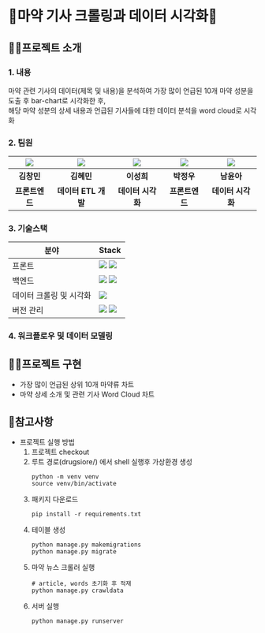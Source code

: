 # 💉마약 기사 크롤링과 데이터 시각화📰

## :technologist:프로젝트 소개 
### 1. 내용
마약 관련 기사의 데이터(제목 및 내용)을 분석하여 가장 많이 언급된 10개 마약 성분을 도출 후 bar-chart로 시각화한 후, \
해당 마약 성분의 상세 내용과 언급된 기사들에 대한 데이터 분석을 word cloud로 시각화
### 2. 팀원
|                                                                  ![](https://ca.slack-edge.com/T04T8V1DKG9-U05209406F7-4c684b0ccd91-512)                                                                   |                                                                    ![](https://ca.slack-edge.com/T04T8V1DKG9-U0522MUCQ58-fb5e28d1fdb8-512)                                                                    |                                                                       ![](https://ca.slack-edge.com/T04T8V1DKG9-U052H9VPSUR-ef4dd2a09f8d-512)                                                                        |                                                                   ![](https://ca.slack-edge.com/T04T8V1DKG9-U0522J1CSUS-38dee3162b48-512)                                                                    |                                                                       ![](https://ca.slack-edge.com/T04T8V1DKG9-U05227DJ2CB-967cd36757ce-512)
| :---------------------------------------------------------------------------------------------------------------------------------------------------------------------------: | :---------------------------------------------------------------------------------------------------------------------------------------------------------------------------------: | :-----------------------------------------------------------------------------------------------------------------------------------------------------------------------------: | :-----------------------------------------------------------------------------------------------------------------------------------------------------------------------: | :-------------------------------------------------------------------------------------------------------------------------------------------------------------------------------:
|                                                            **김창민**                                                                                  |                                                                                   **김혜민**                                                                                    |                                                                                  **이성희**                                                                                  |                                                                               **박정우**                                                                                |                                                                                 **남윤아**
|                                                                            **프론트엔드**                                                                            |                                                                            **데이터 ETL 개발**                                                                            |                                                                          **데이터 시각화**                                                                          |                                                                          **프론트엔드**                                                                          |                                                                         **데이터 시각화**                                                                          |
### 3. 기술스택

| 분야        | Stack  |
| --------------- | ------------------------------------------------------------------------------------------------------------------------------------------------------------------------------------------------------------------------------------------------------------------------------------------------------------------------------------------------------------------------------------------------------------------------------------------------ |
| 프론트 | <img src="https://img.shields.io/badge/html-F05132?style=flat&logo=html5&logoColor=black">  <img src="https://img.shields.io/badge/css-61DAFB?style=flat&logo=css3&logoColor=black"> |
| 백엔드 |<img src="https://img.shields.io/badge/django-092E20?style=flat&logo=django&logoColor=white"/>  <img src="https://img.shields.io/badge/sqlite-003B57?style=flat&logo=sqlite&logoColor=white"/> |
| 데이터 크롤링 및 시각화 | <img src="https://img.shields.io/badge/python-3776AB?style=flat&logo=python&logoColor=white"> |
| 버전 관리 | <img src="https://img.shields.io/badge/git-F05032?style=fflat&logo=git&logoColor=black">  <img src="https://img.shields.io/badge/github-181717?style=flat&logo=github&logoColor=white">  |
 
### 4. 워크플로우 및 데이터 모델링

      
## 🏃‍♂프로젝트 구현
- 가장 많이 언급된 상위 10개 마약류 차트
- 마약 상세 소개 및 관련 기사 Word Cloud 차트

## :memo:참고사항
- 프로젝트 실행 방법
  1. 프로젝트 checkout
  2. 루트 경로(drugsiore/) 에서 shell 실행후 가상환경 생성
      ```
      python -m venv venv
      source venv/bin/activate
      ``` 
  3. 패키지 다운로드
      ```
      pip install -r requirements.txt
      ```
  4. 테이블 생성
      ```
      python manage.py makemigrations
      python manage.py migrate
      ```
  5. 마약 뉴스 크롤러 실행
      ```
      # article, words 초기화 후 적재
      python manage.py crawldata
      ```
  6. 서버 실행
      ```
      python manage.py runserver
      ```
